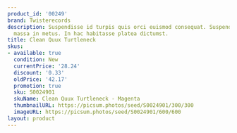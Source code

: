 ```yaml
---
product_id: '00249'
brand: Twisterecords
description: Suspendisse id turpis quis orci euismod consequat. Suspendisse pulvinar
  massa in metus. In hac habitasse platea dictumst.
title: Clean Quux Turtleneck
skus:
- available: true
  condition: New
  currentPrice: '28.24'
  discount: '0.33'
  oldPrice: '42.17'
  promotion: true
  sku: S0024901
  skuName: Clean Quux Turtleneck - Magenta
  thumbnailURL: https://picsum.photos/seed/S0024901/300/300
  imageURL: https://picsum.photos/seed/S0024901/600/600
layout: product
---
```

